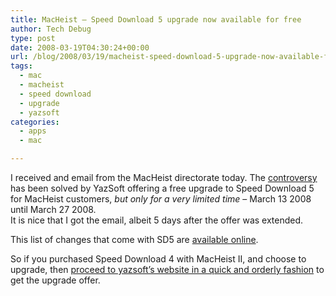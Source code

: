 ```yaml
---
title: MacHeist – Speed Download 5 upgrade now available for free
author: Tech Debug
type: post
date: 2008-03-19T04:30:24+00:00
url: /blog/2008/03/19/macheist-speed-download-5-upgrade-now-available-for-free/
tags:
  - mac
  - macheist
  - speed download
  - upgrade
  - yazsoft
categories:
  - apps
  - mac

---
```

I received and email from the MacHeist directorate today. The [controversy][1] has been solved by YazSoft offering a free upgrade to Speed Download 5 for MacHeist customers, _but only for a very limited time_ &#8211; March 13 2008 until March 27 2008.  
It is nice that I got the email, albeit 5 days after the offer was extended.

This list of changes that come with SD5 are [available online][2].

So if you purchased Speed Download 4 with MacHeist II, and choose to upgrade, then [proceed to yazsoft&#8217;s website in a quick and orderly fashion][3] to get the upgrade offer.

 [1]: http://www.tuaw.com/2008/02/24/the-speed-download-macheist-saga/
 [2]: http://yazsoft.com/content/history.html#v500
 [3]: http://yazsoft.com/content/macheist.html